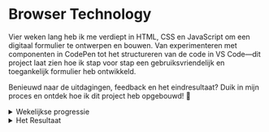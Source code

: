 # Browser Technology

Vier weken lang heb ik me verdiept in HTML, CSS en JavaScript om een digitaal formulier te ontwerpen en bouwen. Van experimenteren met componenten in CodePen tot het structureren van de code in VS Code—dit project laat zien hoe ik stap voor stap een gebruiksvriendelijk en toegankelijk formulier heb ontwikkeld.

Benieuwd naar de uitdagingen, feedback en het eindresultaat? Duik in mijn proces en ontdek hoe ik dit project heb opgebouwd! 🚀


<details>
  <summary>Wekelijkse progressie</summary>
  
  ## Week 1: Project Initiatie

Deze week lag de focus op het bedenken van een concept en het uitvoeren van de eerste experimenten:

Hierin ben ik gaan onderzoeken hoe ik de eerste elementen voor de website kan gaan bouwen. Hiervoor ben ik in mijn VS code een begin gaan maken om het eerste formulier te gaan bouwen. Het logo van de belastingdienst kwam erbij, een font wat op NS-Sans lijkt had ik op het internet gevonden en in het project gestopt. 

<img/>

### Vrijdag Feedback #1
<img src="/doc-images/week-1.png" style="width: 25em; aspect-ratio: 1/1;">
Tijdens het feedback gesprek van vrijdag liet ik mijn werk zien, en kwam ik erachter dat ik niet op de beste manier ben begonnen zowel met de code als met het ontwerp. Want het doel was dat er eigenlijk helemaal niks van de belastingdienst in terug komt, behalve dan de content dat het om erfbelasting gaat.
Voor de rest moest ik daar de stap naar omzetten en dan zou ik vanaf volgende week een beter beeld moeten kunnen krijgen.




## Week 2: Input ontwerpen & Feedback op Toegankelijkheid

Deze week ben ik verder gegaan met de feedback die ik de vrijdag ervoor had gekregen. Ik heb ervoor gekozen om te kijken naar welke elementen en elemenenten secties er als patronen voorbij komen in het formulier van de belastingdienst. Hierna had ik besloten om VS code heel even achter me te laten en de verschillende delen op CodePen te gaan testen.


#### CodePen form elements bouwen
<a href="https://codepen.io/Christian199815/pen/KwKmWap">
<img src="/doc-images/form-elements.png" style="width: 25em; aspect-ratio: 1/1;">
</a>
Op CodePen heb ik de verschillende input types die ik had gezien, in het klein gebouwd. Ook ben ik een aantal verschillende componenten uit de NS style guide gaan bouwen (inclusief transities).

#### Van CodePen terug naar VS Code
Toen ik weer een beetje zeker was van de verschillende componenten die ik had gebouwd, had ik de stap terug naar VS Code weer gemaakt.
Hieronder een aantal code structuren die ik verwerkt heb.

<img src="/doc-images/home-hamburger-rotate.png" style="width: 15em; aspect-ratio: 1/1;"><img src="/doc-images/home-menuStyling.png" style="width: 15em; aspect-ratio: 1/1;"><img src="/doc-images/main-breakpoints.png" style="width: 15em; aspect-ratio: 1/1;"><img src="/doc-images/main-fontface.png" style="width: 15em; aspect-ratio: 1/1;"><img src="/doc-images/main-root.png" style="width: 15em; aspect-ratio: 1/1;">



### Vrijdag Feedback #2
<img src="/doc-images/week-2.png" style="width: 25em; aspect-ratio: 1/1;">


## Week 3: CodePen zo slecht nog niet

Mijn plan van vorige week om mijn gemaakte werk van codepen over te zetten naar mijn vs code, was een goed plan maar daar lag eigenlijk niet mijn doel. Mijn doel was deze week eigenlijk om de pure html structuur neer te zetten, dus daar was vscode wel de beste plek voor. Opzoek door het document van de erfbelasting kwam ik vele patterns tegen waar input velden gebruikt werden, en daar maakte ik een selectie van.
### De onderwerpen waar ik voor gekozen heb:
<ul>
  <li><a href="https://codepen.io/Christian199815/pen/pvoWXvR">Informatie overledene</a></li>
  <li><a href="https://codepen.io/Christian199815/pen/GgROJvY">Adres in het buitenland</li>
  <li><a href="https://codepen.io/Christian199815/pen/vEYWOrz">Verkrijgers</a></li>
  <li><a href="https://codepen.io/Christian199815/pen/NPWwgJj">IBAN rekening</a></li>
</ul>

De onderwerpen hierboven zijn gelinkt aan de verschillende codepen's die ik heb gemaakt voor de verschillende fieldsets. Dit is een manier van coderen die ik heb ontwikkeld om op een voor mij overzichtelijkere en rustigere manier te kunnen coderen.


## Week 4: Toch weer naar VS code & de laatste loodjes




</details>

<details>
  <summary>Het Resultaat</summary>

  ## NS Erfbelasting 2023
  Na vier weeken zwoegen heb ik deze websitie gemaakt waar in ik delen van het erfbelasting fysieke formulier heb omgezet. 


  ## Wel Javascript
  <img src="doc-images/Erf Belasting intro.png" alt="">
  <img src="doc-images/overledene.png" alt="">
  <img src="doc-images/adres-buitenland.png" alt="">
  
  <img src="doc-images/verkrijgers.png" alt="">
  <img src="doc-images/2e-verkrijger.png" alt="">
  <img src="doc-images/Valuta.png" alt="">
  <img src="doc-images/progress-small screen.png" alt="">



  ## Geen Javascript
  <img src="doc-images/no-js below.png" alt=""> <br>
  Wanneer de gebruiker de javascript uitzet, worden alle fieldset onder elkaar gezet. Technisch gezien staan de fieldset altijd onder elkaar, maar wanneer er javascript is zullen de fielsets verstopt worden. 

  <img src="doc-images/overview1.png" alt=""><br>
  Deze overview fieldset wordt laten zien als er geen javascript aan staat, wat een basis veld is om voor de gebruiker te kunnen kiezen uit laat ik ik nog eens door al mijn velden gaan om te kijken of het klopt, of om het formulier te versturen.
  

  ## Ontbrekende Onderdelen
  <img src="doc-images/overview1.png" alt=""><br>
  <img src="doc-images/overview2.png" alt=""><br>
  Deze overview fieldsets worden niet goed laten zien en dit vind ik jammer want het idee was zo mooi. overview 1 voor standaard gebruik, maar overview 2 gaf de gebruiker de kans om alle data in te zien die ingevuld is. met linkjes terug naar de fieldsets om dit aan te kunnen passen.
  
  <img src="doc-images/Valuta.png" alt=""><br>
  De iban validation heb ik eruit gehaald omdat toen ik aan het testen was kreeg ik foutmeldingen dat de IBAN's die ik zelf bezit niet geldig waren. Dus ik zou nog opzoek willen gaan naar een betere berekening/validatie om dit wel te kunnen toepassen.
Daarnaast had ik (zoals in de codepen van deze fieldset) een manier gemaakt om het valuta icoontje aante passen naar aanleiding van de eerste letters van de IBAN, dit heb ik in het eindresultaat eruit gehaald gezien ik hier een aantal problemen mee had. Dit zou ik ook nog willen onderzoeken en aanpassen, want het is wel een leuke feature voor de gebruiker.

  ### Wat ik niet heb ingebouwd maar wel wilde!
  Ik had graag nog een aantal functies en onderdelen willen toevoegen om dit document nog gebruiksvriendelijker te maken.

  #### Focus na verkrijger toevoegen
  Wanneer de gebruiker een verkrijger veld wilt toevoegen komt dit veld erbij, echter gaat de focus state niet mee naar dit nieuwe veld. Ik zou dit met javascript willen toevoegen zodat de mensen die met screenreaders werken begrijpen dat er een nieuwe verkrijger ingevuld kan worden.

  #### Helper icon
  Ik zou graag een icon boven onduidelijke input velden willen plaatsen waar de gebruiker op kan drukken/hoveren. Hierna opent zich rond deze locatie een tekst veld, waar de gebruiker meer informatie krijgt.

  #### Dubbel check
  Ik zou voor de gebruikere een pop up (pop-over) maken warin gevraagd wordt of de gebruiker zeker weet om het formulier te versturen.

</details>

